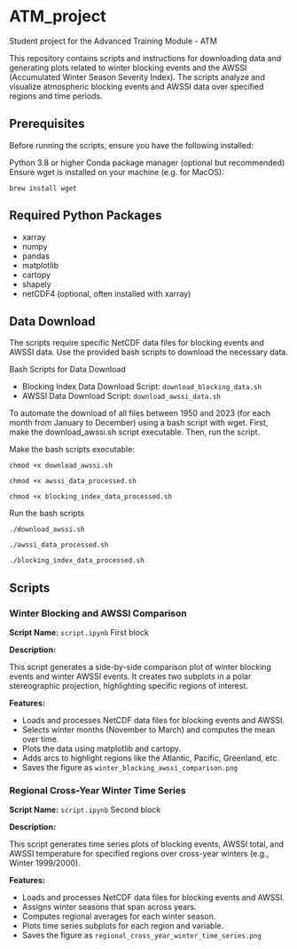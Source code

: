 # ATM_project
Student project for the Advanced Training Module - ATM

This repository contains scripts and instructions for downloading data and generating plots related to winter blocking events and the AWSSI (Accumulated Winter Season Severity Index). The scripts analyze and visualize atmospheric blocking events and AWSSI data over specified regions and time periods.

## Prerequisites

Before running the scripts, ensure you have the following installed:

Python 3.8 or higher
Conda package manager (optional but recommended)
Ensure wget is installed on your machine (e.g. for MacOS):

```brew install wget```

## Required Python Packages

- xarray
- numpy
- pandas
- matplotlib
- cartopy
- shapely
- netCDF4 (optional, often installed with xarray)

## Data Download

The scripts require specific NetCDF data files for blocking events and AWSSI data. Use the provided bash scripts to download the necessary data.

Bash Scripts for Data Download
- Blocking Index Data Download Script: ```download_blocking_data.sh```
- AWSSI Data Download Script: ```download_awssi_data.sh```

To automate the download of all files between 1950 and 2023 (for each month from January to December) using a bash script with wget.
First, make the download_awssi.sh script executable. Then, run the script.

Make the bash scripts executable:

```chmod +x download_awssi.sh``` <!--To download the AWSSI data-->

```chmod +x awssi_data_processed.sh``` <!--To further process the AWSSI data, selecting winter months and region-->

```chmod +x blocking_index_data_processed.sh``` <!--Selecting the winter months and region-->

Run the bash scripts

```./download_awssi.sh```

```./awssi_data_processed.sh```

```./blocking_index_data_processed.sh```

## Scripts

### Winter Blocking and AWSSI Comparison

__Script Name:__ ```script.ipynb``` First block

__Description:__

This script generates a side-by-side comparison plot of winter blocking events and winter AWSSI events. It creates two subplots in a polar stereographic projection, highlighting specific regions of interest.

__Features:__

- Loads and processes NetCDF data files for blocking events and AWSSI.
- Selects winter months (November to March) and computes the mean over time.
- Plots the data using matplotlib and cartopy.
- Adds arcs to highlight regions like the Atlantic, Pacific, Greenland, etc.
- Saves the figure as ```winter_blocking_awssi_comparison.png```

### Regional Cross-Year Winter Time Series

__Script Name:__ ```script.ipynb``` Second block

__Description:__

This script generates time series plots of blocking events, AWSSI total, and AWSSI temperature for specified regions over cross-year winters (e.g., Winter 1999/2000).

__Features:__

- Loads and processes NetCDF data files for blocking events and AWSSI.
- Assigns winter seasons that span across years.
- Computes regional averages for each winter season.
- Plots time series subplots for each region and variable.
- Saves the figure as ```regional_cross_year_winter_time_series.png```
